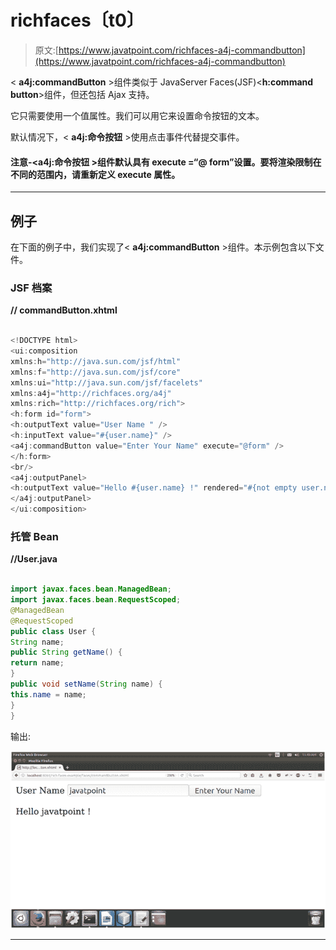 # richfaces〔t0〕

> 原文:[https://www.javatpoint.com/richfaces-a4j-commandbutton](https://www.javatpoint.com/richfaces-a4j-commandbutton)

< **a4j:commandButton** >组件类似于 JavaServer Faces(JSF)<**h:command button**>组件，但还包括 Ajax 支持。

它只需要使用一个值属性。我们可以用它来设置命令按钮的文本。

默认情况下，< **a4j:命令按钮** >使用点击事件代替提交事件。

#### 注意-<**a4j:命令按钮** >组件默认具有 execute =“@ form”设置。要将渲染限制在不同的范围内，请重新定义 execute 属性。

* * *

## 例子

在下面的例子中，我们实现了< **a4j:commandButton** >组件。本示例包含以下文件。

### JSF 档案

**// commandButton.xhtml**

```java

<!DOCTYPE html>
<ui:composition 
xmlns:h="http://java.sun.com/jsf/html"
xmlns:f="http://java.sun.com/jsf/core"
xmlns:ui="http://java.sun.com/jsf/facelets"
xmlns:a4j="http://richfaces.org/a4j"
xmlns:rich="http://richfaces.org/rich">
<h:form id="form">
<h:outputText value="User Name " />
<h:inputText value="#{user.name}" />
<a4j:commandButton value="Enter Your Name" execute="@form" />
</h:form>
<br/>
<a4j:outputPanel>
<h:outputText value="Hello #{user.name} !" rendered="#{not empty user.name}" />
</a4j:outputPanel>
</ui:composition>

```

### 托管 Bean

**//User.java**

```java

import javax.faces.bean.ManagedBean;
import javax.faces.bean.RequestScoped;
@ManagedBean
@RequestScoped
public class User {
String name;
public String getName() {
return name;
}
public void setName(String name) {
this.name = name;
}
}

```

输出:

![RichFaces A4j commandbutton 1](img/66595cedff1ff720462e74280284768e.png)

* * *